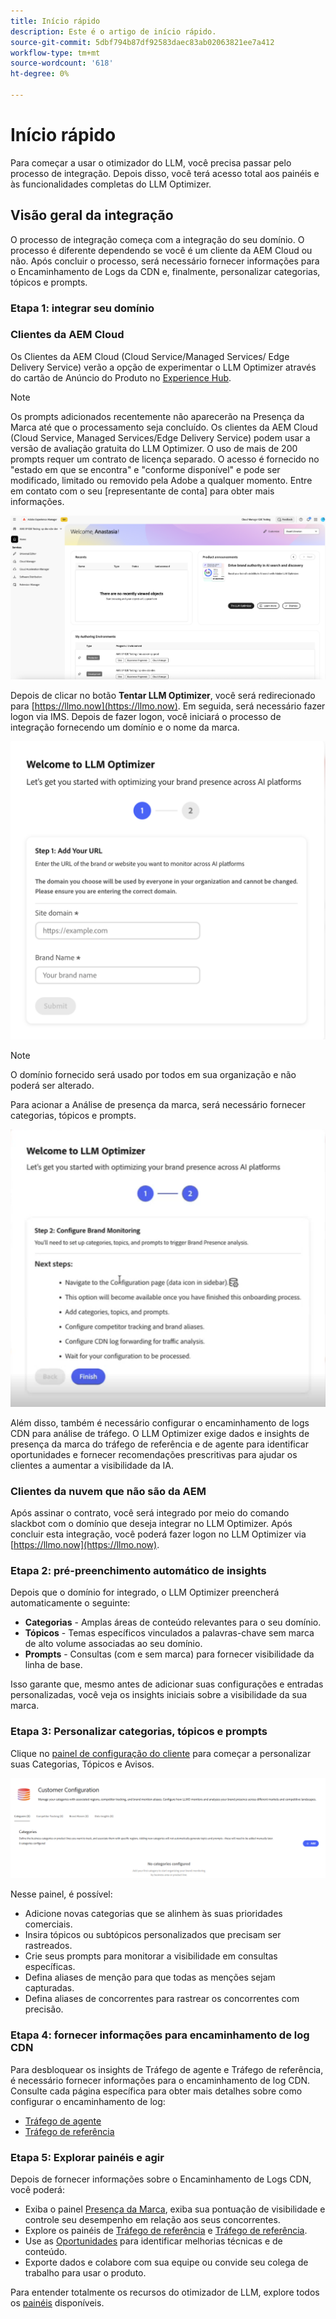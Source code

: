 ```yaml
---
title: Início rápido
description: Este é o artigo de início rápido.
source-git-commit: 5dbf794b87df92583daec83ab02063821ee7a412
workflow-type: tm+mt
source-wordcount: '618'
ht-degree: 0%

---
```



# Início rápido

Para começar a usar o otimizador do LLM, você precisa passar pelo processo de integração. Depois disso, você terá acesso total aos painéis e às funcionalidades completas do LLM Optimizer.

## Visão geral da integração

O processo de integração começa com a integração do seu domínio. O processo é diferente dependendo se você é um cliente da AEM Cloud ou não. Após concluir o processo, será necessário fornecer informações para o Encaminhamento de Logs da CDN e, finalmente, personalizar categorias, tópicos e prompts.

### Etapa 1: integrar seu domínio

### Clientes da AEM Cloud

Os Clientes da AEM Cloud (Cloud Service/Managed Services/ Edge Delivery Service) verão a opção de experimentar o LLM Optimizer através do cartão de Anúncio do Produto no [Experience Hub](https://experienceleague.adobe.com/en/docs/experience-manager-cloud-service/content/experience-hub/experience-hub).

>[!NOTE]
>Os prompts adicionados recentemente não aparecerão na Presença da Marca até que o processamento seja concluído. Os clientes da AEM Cloud (Cloud Service, Managed Services/Edge Delivery Service) podem usar a versão de avaliação gratuita do LLM Optimizer. O uso de mais de 200 prompts requer um contrato de licença separado. O acesso é fornecido no &quot;estado em que se encontra&quot; e &quot;conforme disponível&quot; e pode ser modificado, limitado ou removido pela Adobe a qualquer momento. Entre em contato com o seu [representante de conta] para obter mais informações.

![Avaliação do LLM Optimizer](/help/overview/assets/llm-trial.png)

Depois de clicar no botão **Tentar LLM Optimizer**, você será redirecionado para [https://llmo.now](https://llmo.now). Em seguida, será necessário fazer logon via IMS. Depois de fazer logon, você iniciará o processo de integração fornecendo um domínio e o nome da marca.

![Domínio do LLM Optimizer](/help/overview/assets/domain.png)

>[!NOTE]
>O domínio fornecido será usado por todos em sua organização e não poderá ser alterado.

Para acionar a Análise de presença da marca, será necessário fornecer categorias, tópicos e prompts.

![Análise de presença de marca](/help/overview/assets/bp-analysis.png)

Além disso, também é necessário configurar o encaminhamento de logs CDN para análise de tráfego. O LLM Optimizer exige dados e insights de presença da marca do tráfego de referência e de agente para identificar oportunidades e fornecer recomendações prescritivas para ajudar os clientes a aumentar a visibilidade da IA.

### Clientes da nuvem que não são da AEM

Após assinar o contrato, você será integrado por meio do comando slackbot com o domínio que deseja integrar no LLM Optimizer. Após concluir esta integração, você poderá fazer logon no LLM Optimizer via [https://llmo.now](https://llmo.now).

### Etapa 2: pré-preenchimento automático de insights

Depois que o domínio for integrado, o LLM Optimizer preencherá automaticamente o seguinte:

* **Categorias** - Amplas áreas de conteúdo relevantes para o seu domínio.
* **Tópicos** - Temas específicos vinculados a palavras-chave sem marca de alto volume associadas ao seu domínio.
* **Prompts** - Consultas (com e sem marca) para fornecer visibilidade da linha de base.

Isso garante que, mesmo antes de adicionar suas configurações e entradas personalizadas, você veja os insights iniciais sobre a visibilidade da sua marca.

### Etapa 3: Personalizar categorias, tópicos e prompts

Clique no [painel de configuração do cliente](/help/dashboards/customer-configuration.md) para começar a personalizar suas Categorias, Tópicos e Avisos.

![Painel de configuração do cliente](/help/dashboards/assets/customer-config.png)

Nesse painel, é possível:

* Adicione novas categorias que se alinhem às suas prioridades comerciais.
* Insira tópicos ou subtópicos personalizados que precisam ser rastreados.
* Crie seus prompts para monitorar a visibilidade em consultas específicas.
* Defina aliases de menção para que todas as menções sejam capturadas.
* Defina aliases de concorrentes para rastrear os concorrentes com precisão.

### Etapa 4: fornecer informações para encaminhamento de log CDN

Para desbloquear os insights de Tráfego de agente e Tráfego de referência, é necessário fornecer informações para o encaminhamento de log CDN. Consulte cada página específica para obter mais detalhes sobre como configurar o encaminhamento de log:

* [Tráfego de agente](/help/dashboards/agentic-traffic.md)
* [Tráfego de referência](/help/dashboards/referral-traffic.md#setup#cdn-setup)

### Etapa 5: Explorar painéis e agir

Depois de fornecer informações sobre o Encaminhamento de Logs CDN, você poderá:

* Exiba o painel [Presença da Marca](/help/dashboards/brand-presence.md), exiba sua pontuação de visibilidade e controle seu desempenho em relação aos seus concorrentes.
* Explore os painéis de [Tráfego de referência](/help/dashboards/agentic-traffic.md) e [Tráfego de referência](/help/dashboards/referral-traffic.md).
* Use as [Oportunidades](/help/dashboards/opportunities.md) para identificar melhorias técnicas e de conteúdo.
* Exporte dados e colabore com sua equipe ou convide seu colega de trabalho para usar o produto.

Para entender totalmente os recursos do otimizador de LLM, explore todos os [painéis](/help/dashboards/dashboards-overview.md) disponíveis.
